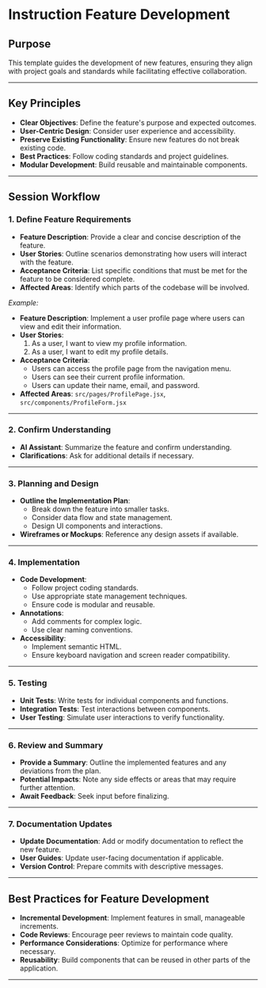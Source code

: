 # Instruction Feature Development

## **Purpose**

This template guides the development of new features, ensuring they align with project goals and standards while facilitating effective collaboration.

---

## **Key Principles**

- **Clear Objectives**: Define the feature's purpose and expected outcomes.
- **User-Centric Design**: Consider user experience and accessibility.
- **Preserve Existing Functionality**: Ensure new features do not break existing code.
- **Best Practices**: Follow coding standards and project guidelines.
- **Modular Development**: Build reusable and maintainable components.

---

## **Session Workflow**

### **1. Define Feature Requirements**

- **Feature Description**: Provide a clear and concise description of the feature.
- **User Stories**: Outline scenarios demonstrating how users will interact with the feature.
- **Acceptance Criteria**: List specific conditions that must be met for the feature to be considered complete.
- **Affected Areas**: Identify which parts of the codebase will be involved.

_Example:_

- **Feature Description**: Implement a user profile page where users can view and edit their information.
- **User Stories**:
  1. As a user, I want to view my profile information.
  2. As a user, I want to edit my profile details.
- **Acceptance Criteria**:
  - Users can access the profile page from the navigation menu.
  - Users can see their current profile information.
  - Users can update their name, email, and password.
- **Affected Areas**: `src/pages/ProfilePage.jsx`, `src/components/ProfileForm.jsx`

---

### **2. Confirm Understanding**

- **AI Assistant**: Summarize the feature and confirm understanding.
- **Clarifications**: Ask for additional details if necessary.

---

### **3. Planning and Design**

- **Outline the Implementation Plan**:
  - Break down the feature into smaller tasks.
  - Consider data flow and state management.
  - Design UI components and interactions.
- **Wireframes or Mockups**: Reference any design assets if available.

---

### **4. Implementation**

- **Code Development**:
  - Follow project coding standards.
  - Use appropriate state management techniques.
  - Ensure code is modular and reusable.
- **Annotations**:
  - Add comments for complex logic.
  - Use clear naming conventions.
- **Accessibility**:
  - Implement semantic HTML.
  - Ensure keyboard navigation and screen reader compatibility.

---

### **5. Testing**

- **Unit Tests**: Write tests for individual components and functions.
- **Integration Tests**: Test interactions between components.
- **User Testing**: Simulate user interactions to verify functionality.

---

### **6. Review and Summary**

- **Provide a Summary**: Outline the implemented features and any deviations from the plan.
- **Potential Impacts**: Note any side effects or areas that may require further attention.
- **Await Feedback**: Seek input before finalizing.

---

### **7. Documentation Updates**

- **Update Documentation**: Add or modify documentation to reflect the new feature.
- **User Guides**: Update user-facing documentation if applicable.
- **Version Control**: Prepare commits with descriptive messages.

---

## **Best Practices for Feature Development**

- **Incremental Development**: Implement features in small, manageable increments.
- **Code Reviews**: Encourage peer reviews to maintain code quality.
- **Performance Considerations**: Optimize for performance where necessary.
- **Reusability**: Build components that can be reused in other parts of the application.

---
